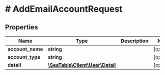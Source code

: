 # # AddEmailAccountRequest

## Properties

Name | Type | Description | Notes
------------ | ------------- | ------------- | -------------
**account_name** | **string** |  | [optional]
**account_type** | **string** |  | [optional]
**detail** | [**\SeaTable\Client\User\Detail**](Detail.md) |  | [optional]

